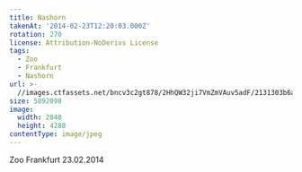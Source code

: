 ```yaml
---
title: Nashorn
takenAt: '2014-02-23T12:20:03.000Z'
rotation: 270
license: Attribution-NoDerivs License
tags:
  - Zoo
  - Frankfurt
  - Nashorn
url: >-
  //images.ctfassets.net/bncv3c2gt878/2HhQW32ji7VmZmVAuv5adF/2131303b6aac6515552de4debff18695/nashorn_12729726413_o
size: 5892098
image:
  width: 2848
  height: 4288
contentType: image/jpeg
---
```


Zoo Frankfurt 23.02.2014